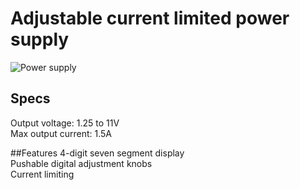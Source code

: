 # Adjustable current limited power supply

![Power supply](https://dl.dropbox.com/u/4476572/photos/power-supply.jpg)

## Specs
Output voltage: 1.25 to 11V   
Max output current: 1.5A   

##Features
4-digit seven segment display   
Pushable digital adjustment knobs   
Current limiting   